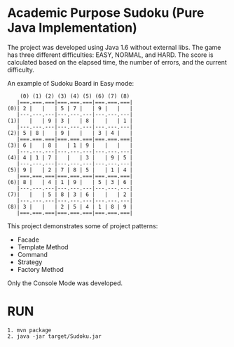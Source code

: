# Academic Purpose Sudoku (Pure Java Implementation)

The project was developed using Java 1.6 without external libs. The game has three different difficulties: EASY, NORMAL, and HARD. The score is calculated based on the elapsed time, the number of errors, and the current difficulty.

An example of Sudoku Board in Easy mode:

```
    (0) (1) (2) (3) (4) (5) (6) (7) (8) 
   |===.===.===|===.===.===|===.===.===|
(0)| 2 |   |   | 5 | 7 |   | 9 |   |   |
   |---.---.---|---.---.---|---.---.---|
(1)|   |   | 9 | 3 |   | 8 |   |   | 1 |
   |---.---.---|---.---.---|---.---.---|
(2)| 5 | 8 |   | 9 |   |   | 3 | 4 |   |
   |===.===.===|===.===.===|===.===.===|
(3)| 6 |   | 8 |   | 1 | 9 |   |   |   |
   |---.---.---|---.---.---|---.---.---|
(4)| 4 | 1 | 7 |   |   | 3 |   | 9 | 5 |
   |---.---.---|---.---.---|---.---.---|
(5)| 9 |   | 2 | 7 | 8 | 5 |   | 1 | 4 |
   |===.===.===|===.===.===|===.===.===|
(6)| 8 |   | 4 | 1 | 9 |   | 5 | 3 | 6 |
   |---.---.---|---.---.---|---.---.---|
(7)|   |   | 5 | 8 | 3 | 6 |   |   | 2 |
   |---.---.---|---.---.---|---.---.---|
(8)| 3 |   |   | 2 | 5 | 4 | 1 | 8 | 9 |
   |===.===.===|===.===.===|===.===.===|
```

This project demonstrates some of project patterns:

- Facade
- Template Method
- Command
- Strategy
- Factory Method

Only the Console Mode was developed.

# RUN

```
1. mvn package
2. java -jar target/Sudoku.jar

